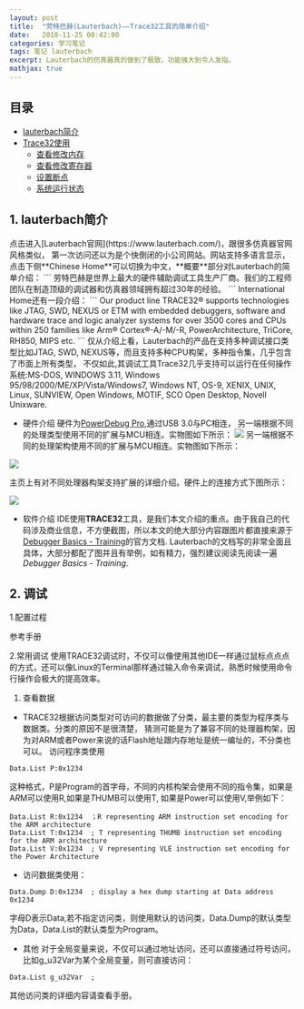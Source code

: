 ```yaml
---
layout: post
title:  "劳特巴赫(Lauterbach)——Trace32工具的简单介绍" 
date:   2018-11-25 00:42:00
categories: 学习笔记
tags: 笔记 lauterbach
excerpt: Lauterbach的仿真器真的做到了极致，功能强大到令人发指。
mathjax: true
---
```

## 目录
- [lauterbach简介](#1)
- [Trace32使用](#2)
    - [查看修改内存](#2.1)
    - [查看修改寄存器](#2.2)
    - [设置断点](#2.3)
    - [系统运行状态](#2.4)

<h2 id="1">1. lauterbach简介</h2>
点击进入[Lauterbach官网](https://www.lauterbach.com/)，跟很多仿真器官网风格类似，
第一次访问还以为是个快倒闭的小公司网站。网站支持多语言显示，点击下侧**Chinese Home**可以切换为中文，**概要**部分对Lauterbach的简单介绍：
```
劳特巴赫是世界上最大的硬件辅助调试工具生产厂商。我们的工程师团队在制造顶级的调试器和仿真器领域拥有超过30年的经验。
```
International Home还有一段介绍：
```
Our product line TRACE32® supports technologies like JTAG, SWD, NEXUS or ETM with embedded debuggers, software and hardware trace and logic analyzer systems for over 3500 cores and CPUs within 250 families like Arm® Cortex®-A/-M/-R, PowerArchitecture, TriCore, RH850, MIPS etc.
```
仅从介绍上看，Lauterbach的产品在支持多种调试接口类型比如JTAG, SWD, NEXUS等，而且支持多种CPU构架，多种指令集，几乎包含了市面上所有类型，
不仅如此,其调试工具Trace32几乎支持可以运行在任何操作系统:MS-DOS, WINDOWS 3.11, Windows 95/98/2000/ME/XP/Vista/Windows7, Windows NT, OS-9, XENIX, UNIX, Linux, SUNVIEW, 
Open Windows, MOTIF, SCO Open Desktop, Novell Unixware.

- 硬件介绍
硬件为[PowerDebug Pro](https://www.lauterbach.com/frames.html?powerdebugpro.html),通过USB 3.0与PC相连，
另一端根据不同的处理类型使用不同的扩展与MCU相连。实物图如下所示：
![]({{site.url}}assets/lauterbach/powerdebugpro.jpg)
另一端根据不同的处理架构使用不同的扩展与MCU相连。实物图如下所示：

![]({{site.url}}assets/lauterbach/3_powerdebugpro.jpg)

主页上有对不同处理器构架支持扩展的详细介绍。硬件上的连接方式下图所示：

![]({{site.url}}assets/lauterbach/1_connection.png)

- 软件介绍
IDE使用**TRACE32**工具，是我们本文介绍的重点。由于我自己的代码涉及商业信息，不方便截图，所以本文的绝大部分内容跟图片都直接来源于
[Debugger Basics - Training](https://www2.lauterbach.com/pdf/training_debugger.pdf)的官方文档.
Lauterbach的文档写的非常全面且具体，大部分都配了图并且有举例，如有精力，强烈建议阅读先阅读一遍 *Debugger Basics - Training*.
<h2 id="2">2. 调试</h2>
1.配置过程

参考手册

2.常用调试
使用TRACE32调试时，不仅可以像使用其他IDE一样通过鼠标点点点的方式，还可以像Linux的Terminal那样通过输入命令来调试，熟悉时候使用命令行操作会极大的提高效率。

1) 查看数据
* TRACE32根据访问类型对可访问的数据做了分类，最主要的类型为程序类与数据类。分类的原因不是很清楚，
猜测可能是为了兼容不同的处理器构架，因为对ARM或者Power来说的话Flash地址跟内存地址是统一编址的，不分类也可以。
访问程序类使用
```
Data.List P:0x1234
```
这种格式，P是Program的首字母，不同的内核构架会使用不同的指令集，如果是A*R*M可以使用R,如果是*T*HUMB可以使用T,
如果是Power可以使用V,举例如下：
```
Data.List R:0x1234	；R representing ARM instruction set encoding for the ARM architecture
Data.List T:0x1234	; T representing THUMB instruction set encoding for the ARM architecture
Data.List V:0x1234	; V representing VLE instruction set encoding for the Power Architecture
```
* 访问数据类使用：
```
Data.Dump D:0x1234	; display a hex dump starting at Data address 0x1234
```
字母D表示Data,若不指定访问类，则使用默认的访问类，Data.Dump的默认类型为Data，Data.List的默认类型为Program。
* 其他
对于全局变量来说，不仅可以通过地址访问，还可以直接通过符号访问，比如g_u32Var为某个全局变量，则可直接访问：
```
Data.List g_u32Var	;
```
其他访问类的详细内容请查看手册。


